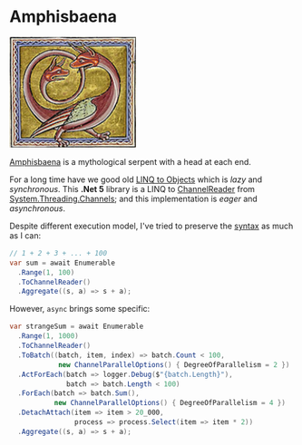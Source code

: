 # Amphisbaena

![Amphisbaena](https://github.com/Dmitry-Bychenko/Amphisbaena/blob/master/Images/Amphisbaena.png "Amphisbaena")

[Amphisbaena](https://en.wikipedia.org/wiki/Amphisbaena) is a mythological serpent with a head at each end. 

For a long time have we good old [LINQ to Objects](https://docs.microsoft.com/en-us/dotnet/csharp/programming-guide/concepts/linq/linq-to-objects) which is *lazy* and *synchronous*. This **.Net 5** library is a LINQ to [ChannelReader](https://docs.microsoft.com/en-us/dotnet/api/system.threading.channels.channelreader-1?view=net-5.0) from [System.Threading.Channels](https://docs.microsoft.com/en-us/dotnet/api/system.threading.channels?view=net-5.0); and this implementation is *eager* and *asynchronous*.

Despite different execution model, I've tried to preserve the [syntax](https://github.com/Dmitry-Bychenko/Amphisbaena/wiki/Linq) as much as I can:
  
  ```c#
  // 1 + 2 + 3 + ... + 100
  var sum = await Enumerable
    .Range(1, 100)
    .ToChannelReader()
    .Aggregate((s, a) => s + a);
 ```
 
However, `async` brings some specific:

```c#
var strangeSum = await Enumerable
  .Range(1, 1000)
  .ToChannelReader()
  .ToBatch((batch, item, index) => batch.Count < 100, 
            new ChannelParallelOptions() { DegreeOfParallelism = 2 })
  .ActForEach(batch => logger.Debug($"{batch.Length}"),
              batch => batch.Length < 100)
  .ForEach(batch => batch.Sum(), 
           new ChannelParallelOptions() { DegreeOfParallelism = 4 })
  .DetachAttach(item => item > 20_000,
                process => process.Select(item => item * 2))
  .Aggregate((s, a) => s + a);
```
  
